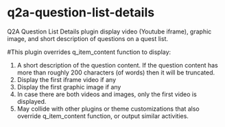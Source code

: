 # q2a-question-list-details
Q2A Question List Details plugin display video (Youtube iframe), graphic image, and short description of questions on a quest list.

#This plugin overrides q_item_content function to display:

1. A short description of the question content. If the question content has more than roughly 200 characters (of words) then it will be truncated.
2. Display the first iframe video if any
3. Display the first graphic image if any
4. In case there are both videos and images, only the first video is displayed.
5. May collide with other plugins or theme customizations that also override q_item_content function, or output similar activities.
